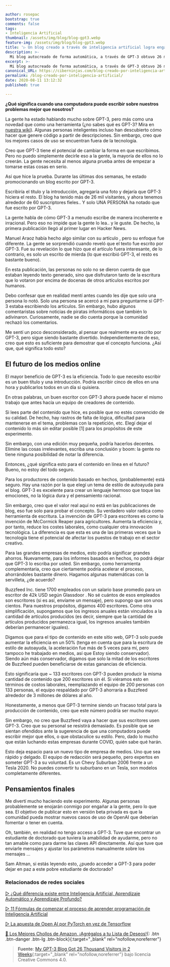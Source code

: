 ```yaml
---

author: rosepac
bootstrap: true
comments: false
tags:
- Inteligencia Artificial
thumbnail: /assets/img/blog/blog-gpt3.webp
feature-img: /assets/img/blog/blog-gpt3.webp
title: '▷ Un blog creado a través de inteligencia artificial logra engañar a miles y miles de usuarios'
description: >-
  Mi blog autocreado de forma automática, a través de GPT-3 obtuvo 26 mil visitantes en 2 semanas.
excerpt: >-
  Mi blog autocreado de forma automática, a través de GPT-3 obtuvo 26 mil visitantes en 2 semanas.
canonical_URL: https://ciberninjas.com/blog-creado-por-inteligencia-artificial/
permalink: /blog-creado-por-inteligencia-artificial/
date: 2020-08-11 13:12:32
published: true

---
```


**¿Qué significa cuando una computadora puede escribir sobre nuestros problemas mejor que nosotros?**

La gente ha estado hablando mucho sobre GPT-3, pero más como una novedad que como una herramienta (¿no sabes qué es GPT-3? Mira en [nuestra wiki](https://ciberninjas.com/wiki/gpt3/)). Algunas personas inteligentes incluso han descubierto cómo hacer que genere código a partir de descripciones. Sin embargo, creo que los mejores casos de uso se encuentran fuera de la tecnología.

Creo que GPT-3 tiene el potencial de cambiar la forma en que escribimos. Pero no puedo simplemente decirle eso a la gente, la mayoría de ellos no lo creerán. La gente necesita al menos alguna prueba antes de empezar a tomarse estas cosas en serio.

Así que hice la prueba. Durante las últimas dos semanas, he estado promocionando un blog escrito por GPT-3.

Escribiría el título y la introducción, agregaría una foto y dejaría que GPT-3 hiciera el resto. El blog ha tenido más de 26 mil visitantes, y ahora tenemos alrededor de 60 suscriptores fieles.. Y solo UNA PERSONA ha notado que fue escrito por GPT-3.

La gente habla de cómo GPT-3 a menudo escribe de manera incoherente e irracional. Pero eso no impide que la gente lo lea.. y le guste. De hecho, la primera publicación llegó al primer lugar en Hacker News.

Manuel Araoz había hecho algo similar con su artículo , pero su enfoque fue diferente. La gente se sorprendió cuando reveló que el texto fue escrito por GPT-3. Fue su revelación lo que hizo que el artículo fuera interesante, de lo contrario, es solo un escrito de mierda (lo que escribió GPT-3, el resto es bastante bueno).  

En esta publicación, las personas no solo no se dieron cuenta de que estaban leyendo texto generado, sino que disfrutaron tanto de la escritura que lo votaron por encima de docenas de otros artículos escritos por humanos. 

Debo confesar que en realidad mentí antes cuando les dije que solo una persona lo notó. Solo una persona se acercó a mí para preguntarme si GPT-3 estaba escribiendo los artículos. Sin embargo, hubo algunos comentaristas sobre noticias de piratas informáticos que también lo adivinaron. Curiosamente, nadie se dio cuenta porque la comunidad rechazó los comentarios.

Me sentí un poco desconsiderado, al pensar que realmente era escrito por GPT-3, pero sigue siendo bastante divertido. Independientemente de eso, creo que esto es suficiente para demostrar que el concepto funciona. ¿Así que, qué significa todo esto?

## **El futuro de los medios online**

El mayor beneficio de GPT-3 es la eficiencia. Todo lo que necesito escribir es un buen título y una introducción. Podría escribir cinco de ellos en una hora y publicarlos todos en un día si quisiera. 

En otras palabras, un buen escritor con GPT-3 ahora puede hacer el mismo trabajo que antes hacía un equipo de creadores de contenido. 

Si lees parte del contenido que hice, es posible que no estés convencido de su calidad. De hecho, hay rastros de falta de lógica, dificultad para mantenerse en el tema, problemas con la repetición, etc. Elegí dejar el contenido lo más sin editar posible [1] para los propósitos de este experimento.

Sin embargo, con una edición muy pequeña, podría hacerlos decentes. Elimine las cosas irrelevantes, escriba una conclusión y boom: la gente no tiene ninguna posibilidad de notar la diferencia. 

Entonces, ¿qué significa esto para el contenido en línea en el futuro? Bueno, no estoy del todo seguro. 

Para los productores de contenido basado en hechos, (probablemente) está seguro. Hay una razón por la que elegí un tema de estilo de autoayuda para el blog. GPT-3 es excelente para crear un lenguaje hermoso que toque las emociones, no la lógica dura y el pensamiento racional. 

Sin embargo, creo que el valor real aquí no está en las publicaciones de blog, eso fue solo para probar el concepto. Su verdadero valor radica como herramienta de escritura. La invención de GPT-3 para escritores es como la invención de McCormick Reaper para agricultores. Aumenta la eficiencia y, por tanto, reduce los costes laborales, como cualquier otra innovación tecnológica. La diferencia es que esta es una de las primeras veces que la tecnología tiene el potencial de afectar los puestos de trabajo en el sector creativo.  

Para las grandes empresas de medios, esto podría significar grandes ahorros. Nuevamente, para los informes basados ​​en hechos, no podrá dejar que GPT-3 lo escriba por usted. Sin embargo, como herramienta complementaria, creo que ciertamente podría acelerar el proceso, ahorrándoles bastante dinero. Hagamos algunas matemáticas con la servilleta, ¿de acuerdo?

Buzzfeed Inc. tiene 1700 empleados con un salario base promedio para un escritor de 42k USD según Glassdoor . No sé cuántos de esos empleados son escritores (si es así, envíame un mensaje), pero supongo que son unos cientos. Para nuestros propósitos, digamos 400 escritores. Como otra simplificación, supongamos que los ingresos anuales están vinculados a la cantidad de artículos producidos (es decir, siempre que la cantidad de artículos producidos permanezca igual, los ingresos anuales también deberían permanecer iguales).

Digamos que para el tipo de contenido en este sitio web, GPT-3 solo puede aumentar la eficiencia en un 50% (tenga en cuenta que para la escritura de estilo de autoayuda, la aceleración fue más de 5 veces para mí, pero tampoco he trabajado en medios, así que Estoy siendo conservador). Siendo aún más conservador, digamos que solo la mitad de los escritores de Buzzfeed pueden beneficiarse de estas ganancias de eficiencia.

Esto significaría que ~ 133 escritores con GPT-3 pueden producir la misma cantidad de contenido que 200 escritores sin él. Si viéramos esto en términos de costos laborales, reemplazando el equipo de 200 personas con 133 personas, el equipo respaldado por GPT-3 ahorraría a Buzzfeed alrededor de 3 millones de dólares al año.

Honestamente, a menos que GPT-3 termine siendo un fracaso total para la producción de contenido, creo que este número podría ser mucho mayor.

Sin embargo, no creo que Buzzfeed vaya a hacer que sus escritores usen GPT-3. Creo que su personal se resistirá demasiado. Es posible que se sientan ofendidos ante la sugerencia de que una computadora puede escribir mejor que ellos, o que obstaculice su estilo. Pero, dado lo mucho que están luchando estas empresas durante COVID, quién sabe qué harán.

Esto deja espacio para un nuevo tipo de empresa de medios. Uno que sea rápido y delgado. El equipo de redacción será pequeño, pero expertos en someter GPT-3 a su voluntad. Es un Chevy Suburban 2006 frente a un Tesla 2020. No puedes convertir tu suburbano en un Tesla, son modelos completamente diferentes.

## **Pensamientos finales**

Me divertí mucho haciendo este experimento. Algunas personas probablemente se enojarán conmigo por engañar a la gente, pero lo que sea. El objetivo de publicar esto en versión beta privada es que la comunidad pueda mostrar nuevos casos de uso de OpenAI que deberían fomentar o tener en cuenta. 

Oh, también, en realidad no tengo acceso a GPT-3. Tuve que encontrar un estudiante de doctorado que tuviera la amabilidad de ayudarme, pero no tan amable como para darme las claves API directamente. Así que tuve que enviarle mensajes y ajustar los parámetros manualmente sobre los mensajes ...

Sam Altman, si estás leyendo esto, ¿puedo acceder a GPT-3 para poder dejar en paz a este pobre estudiante de doctorado?

### **Relacionados de redes sociales**

[ ▷ ¿Qué diferencia existe entre Inteligencia Artificial, Aprendizaje Automático y Aprendizaje Profundo?](https://ciberninjas.com/diferencias-entre-ai-ml-dl/)

[ ▷ 11 Fórmulas de comenzar el proceso de aprender programación de Inteligencia Artificial](https://ciberninjas.com/11-aprendizajes-principiantes-inteligencia-artificial/)

[ ▷ La apuesta de Open AI por PyTorch en vez de Tensorflow](https://ciberninjas.com/pytorch-gana-a-tensorflow-openai/)

[🛒 Los Mejores Chollos de Amazon, ¡Agrégalos a tu Lista de Deseos!](https://www.amazon.es/shop/cibercursos "Los Mejores Chollos de Amazon, Ofertas Flash, Black Monday y Amazon Prime Day"){: .btn .btn-danger .btn-lg .btn-block}{:target="_blank" rel="nofollow,noreferrer"}

> **Fuente**: [My GPT-3 Blog Got 26 Thousand Visitors in 2 Weeks](https://liamp.substack.com/p/my-gpt-3-blog-got-26-thousand-visitors){:target="_blank" rel="nofollow,noreferrer"} bajo licencia Creative Commons 4.0.